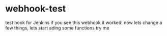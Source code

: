 # webhook-test
test hook for Jenkins
if you see this webhook it worked!
now lets change a few things, lets start ading some functions 
try me

